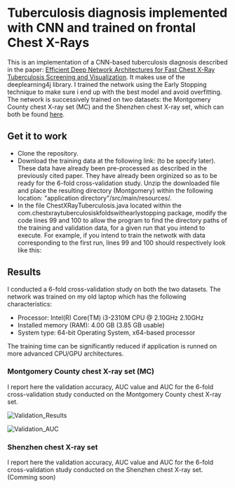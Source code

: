 # Tuberculosis diagnosis implemented with CNN and trained on frontal Chest X-Rays

This is an implementation of a CNN-based tuberculosis diagnosis described in the paper: [Efficient Deep Network Architectures for Fast 
Chest X-Ray Tuberculosis Screening and Visualization](https://www.nature.com/articles/s41598-019-42557-4). It makes use of the 
deeplearning4j library. I trained the network using the Early Stopping technique to make sure i end up with the best model and avoid overfitting. The network is successively trained on two datasets: the Montgomery County chest X-ray set (MC) and the 
Shenzhen chest X-ray set, which can both be found [here](https://ceb.nlm.nih.gov/repositories/tuberculosis-chest-x-ray-image-data-sets/).

## Get it to work
- Clone the repository.
- Download the training data at the following link: (to be specify later). These data have already been pre-processed as described in the previously cited paper. They have already been orginized so as to be ready for the 6-fold cross-validation study. Unzip the downloaded file and place the resulting directory (Montgomery) within the following location: "application directory"/src/main/resources/.
- In the file ChestXRayTuberculosis.java located within the com.chestxraytuberculosiskfoldswithearlystopping package, modify the code lines 99 and 100 to allow the program to find the directory paths of the training and validation data, for a given run that you intend to execute. For example, if you intend to train the netwotk with data corresponding to the first run, lines 99 and 100 should respectively look like this:

## Results
I conducted a 6-fold cross-validation study on both the two datasets. The network was trained on my old laptop which has the following characteristics:
- Processor: Intel(R) Core(TM) i3-2310M CPU @ 2.10GHz 2.10GHz
- Installed memory (RAM): 4.00 GB (3.85 GB usable)
- System type: 64-bit Operating System, x64-based processor

The training time can be significantly reduced if application is runned on more advanced CPU/GPU architectures.

### Montgomery County chest X-ray set (MC)

I report here the validation accuracy, AUC value and AUC for the 6-fold cross-validation study conducted on the Montgomery County chest X-ray set.

![Validation_Results](https://user-images.githubusercontent.com/1300982/63007064-dd9dc200-be77-11e9-9aba-4005982dd2f0.png)

![Validation_AUC](https://user-images.githubusercontent.com/1300982/63007040-d1b20000-be77-11e9-8d63-fbed8f644157.png)

### Shenzhen chest X-ray set

I report here the validation accuracy, AUC value and AUC for the 6-fold cross-validation study conducted on the Shenzhen chest X-ray set.
(Comming soon)

